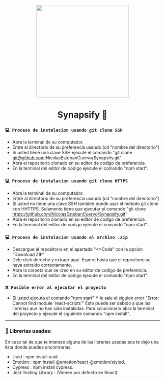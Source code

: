<div id="Header" align="center">

   <img src="https://media.giphy.com/media/v1.Y2lkPTc5MGI3NjExNmJ5Z25xbjh5bTRpd2U3MHd1azFxeHE4ZTAxZWk0NGs2MXpiMDU1aCZlcD12MV9naWZzX3NlYXJjaCZjdD1n/dQpUkK59l5Imxsh8jN/giphy.gif" width="300">   
   <h1 align="center">Synapsify 📒 </h1>

</div>

### `💻 Proceso de instalacion usando git clone SSH`

- Abra la terminal de su computador.
- Entre al directorio de su preferencia usando (cd "nombre del directorio")
- Si usted tiene una clave SSH ejecute el comando "git clone git@github.com:NicolasEstebanCuervo/Synapsify.git"
- Abra el repositorio clonado en su editor de codigo de preferencia.
- En la terminal del editor de codigo ejecute el comando "npm start".

### `💻 Proceso de instalacion usando git clone HTTPS`

- Abra la terminal de su computador.
- Entre al directorio de su preferencia usando (cd "nombre del directorio")
- Si usted no tiene una clave SSH tambien puede usar el metodo git clone con HHTTPS. Solamente tiene que ejecutar el comando "git clone https://github.com/NicolasEstebanCuervo/Synapsify.git"
- Abra el repositorio clonado en su editor de codigo de preferencia.
- En la terminal del editor de codigo ejecute el comando "npm start".

### `💻 Proceso de instalacion usando el archivo .zip`

- Descargue el repositorio en el apartado "<>Code" con la opcion "Download ZIP"
- Dele click derecho y extraer aqui. Espere hasta que el repositorio se haya extraido correctamente.
- Abra la carpeta que se creo en su editor de codigo de preferencia.
- En la terminal del editor de codigo ejecute el comando "npm start"

### `❌ Posible error al ejecutar el proyecto`

- Si usted ejecuta el comando "npm start" Y le sale el siguien error "Error: Cannot find module 'react-scripts'" Esto puede ser debido a que las librerias aun no han sido instaladas.
 Para solucionarlo abra la terminal del proyecto y ejecute el siguiente comando "npm install".

---

###  📘 Librerias usadas:
   
En caso tal de que te interese alguna de las librerias usadas aca te dejo una lista donde puedes encontrarlas:

- Uuid : npm install uuid.
- Emotion : npm install @emotion/react @emotion/styled.
- Cypress : npm install cypress.
- Jest-Testing Library : (Vienen por defecto en React)
